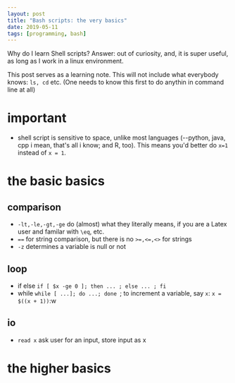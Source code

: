 ```yaml
---
layout: post
title: "Bash scripts: the very basics"
date: 2019-05-11
tags: [programming, bash]
---
```


Why do I learn Shell scripts?
Answer: out of curiosity, and, it is super useful, as long as I work in a linux environment.

This post serves as a learning note.
This will not include what everybody knows: `ls, cd` etc. (One needs to know this first to do anythin in command line at all)

# important
- shell script is sensitive to space, unlike most languages (--python, java, cpp i mean, that's all i know; and R, too). This means you'd better do `x=1` instead of `x = 1`.

# the basic basics
## comparison
- `-lt,-le,-gt,-ge` do (almost) what they literally means, if you are a Latex user and familar with `\eq`, etc.
- `==` for string comparison, but there is no `>=,<=,<>` for strings
- `-z` determines a variable is null or not

## loop
- if else `if [ $x -ge 0 ]; then ... ; else ... ; fi`
- while `while [ ...]; do ...; done `; to increment a variable, say `x`: `x = $((x + 1))`:w

## io
- `read x` ask user for an input, store input as x

# the higher basics
